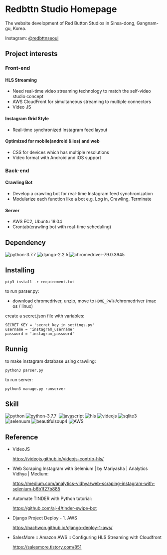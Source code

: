 # Redbttn Studio Homepage
The website development of Red Button Studios in Sinsa-dong, Gangnam-gu, Korea.

Instagram: [@redbttnseoul](https://www.instagram.com/redbttnseoul/)



## Project interests
### Front-end

#### HLS Streaming
- Need real-time video streaming technology to match the self-video studio concept
- AWS CloudFront for simultaneous streaming to multiple connectors
- Video JS
#### Instagram Grid Style
- Real-time synchronized Instagram feed layout
#### Optimized for mobile(android & ios) and web
- CSS for devices which has multiple resolutions
- Video format with Android and iOS support

### Back-end
#### Crawling Bot
- Develop a crawling bot for real-time Instagram feed synchronization
- Modularize each function like a bot e.g. Log in, Crawling, Terminate
#### Server
- AWS EC2, Ubuntu 18.04
- Crontab(crawling bot with real-time scheduling)


## Dependency
<p align="left">
    <img alt="python-3.7.7" src="https://img.shields.io/badge/python-3.7.7-blue"/>
    <img alt="django-2.2.5" src="https://img.shields.io/badge/Django-2.2.5-brightgreen"/>
    <img alt="chromedriver-79.0.3945" src="https://img.shields.io/badge/chromedriver-79.0.3945-blueviolet"/>
</p>




## Installing
```
pip3 install -r requirement.txt
```

to run parser.py:
- download chromedriver, unzip, move to  `HOME_PATH`/chromedriver (mac os / linux)


create a secret.json file with variables:

```
SECRET_KEY = 'secret_key_in_settings.py'
username = 'instagram_username'
password = 'instagram_password'
```

## Runnig
to make instagram database using crawling:
```
python3 parser.py
```
to run server:
```
python3 manage.py runserver
```



## Skill
<p align="left">
    <img alt="python" src="https://img.shields.io/badge/Python- -black"/>
    <img alt="python-3.7.7" src="https://img.shields.io/badge/CSS-%20-blue"/>
    <img alt="" src="https://img.shields.io/badge/HTML-%20-orange"/>
    <img alt="javascript" src="https://img.shields.io/badge/JavaScript-%20-yellow"/>
    <img alt="hls" src="https://img.shields.io/badge/HLS-%20-red"/>
    <img alt="videojs" src="https://img.shields.io/badge/VideoJS-%20-yellowgreen"/>
    <img alt="sqlite3" src="https://img.shields.io/badge/sqlite3- -blue"/>
    <img alt="selenuum" src="https://img.shields.io/badge/selenuum- -black"/>
    <img alt="beautifulsoup4" src="https://img.shields.io/badge/beautifulsoup4- -green"/>
    <img alt="AWS" src="https://img.shields.io/badge/AWS-%20-orange"/>
</p>


## Reference
- VideoJS

    https://videojs.github.io/videojs-contrib-hls/

-  Web Scraping Instagram with Selenium | by Mariyasha | Analytics Vidhya | Medium:

    https://medium.com/analytics-vidhya/web-scraping-instagram-with-selenium-b6b1f27b885
- Automate TINDER with Python tutorial:

    https://github.com/aj-4/tinder-swipe-bot

- Django  Project Deploy - 1. AWS

    https://nachwon.github.io/django-deploy-1-aws/

- SalesMore :: Amazon AWS :: Configuring HLS Streaming with Cloudfront

    https://salesmore.tistory.com/851

